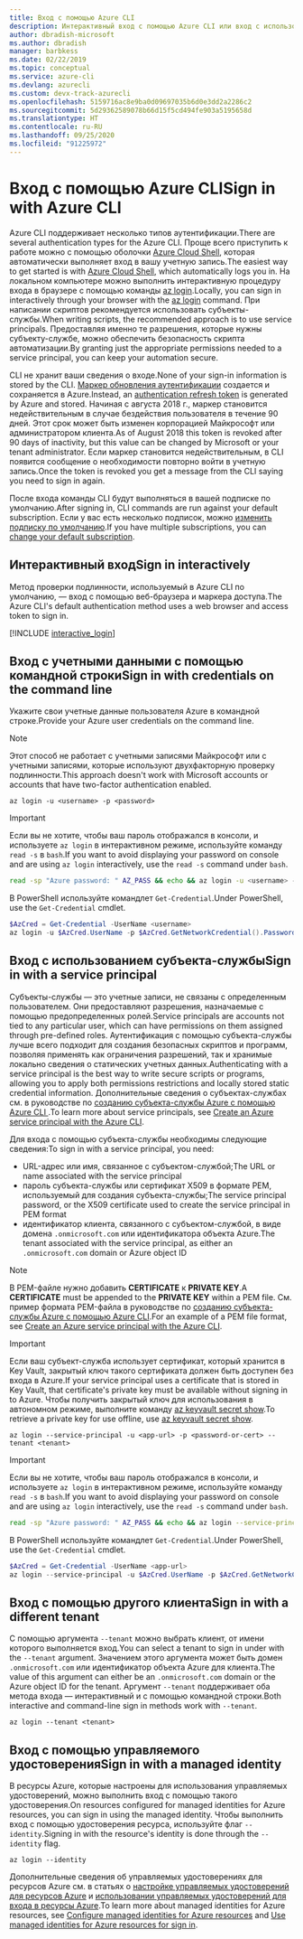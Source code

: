 ```yaml
---
title: Вход с помощью Azure CLI
description: Интерактивный вход с помощью Azure CLI или вход с использованием локальных учетных данных
author: dbradish-microsoft
ms.author: dbradish
manager: barbkess
ms.date: 02/22/2019
ms.topic: conceptual
ms.service: azure-cli
ms.devlang: azurecli
ms.custom: devx-track-azurecli
ms.openlocfilehash: 5159716ac8e9ba0d09697035b6d0e3dd2a2286c2
ms.sourcegitcommit: 5d29362589078b66d15f5cd494fe903a5195658d
ms.translationtype: HT
ms.contentlocale: ru-RU
ms.lasthandoff: 09/25/2020
ms.locfileid: "91225972"
---
```

# <a name="sign-in-with-azure-cli"></a><span data-ttu-id="72b2e-103">Вход с помощью Azure CLI</span><span class="sxs-lookup"><span data-stu-id="72b2e-103">Sign in with Azure CLI</span></span> 

<span data-ttu-id="72b2e-104">Azure CLI поддерживает несколько типов аутентификации.</span><span class="sxs-lookup"><span data-stu-id="72b2e-104">There are several authentication types for the Azure CLI.</span></span> <span data-ttu-id="72b2e-105">Проще всего приступить к работе можно с помощью оболочки [Azure Cloud Shell](/azure/cloud-shell/overview), которая автоматически выполняет вход в вашу учетную запись.</span><span class="sxs-lookup"><span data-stu-id="72b2e-105">The easiest way to get started is with [Azure Cloud Shell](/azure/cloud-shell/overview), which automatically logs you in.</span></span>
<span data-ttu-id="72b2e-106">На локальном компьютере можно выполнить интерактивную процедуру входа в браузере с помощью команды [az login](/cli/azure/reference-index#az-login).</span><span class="sxs-lookup"><span data-stu-id="72b2e-106">Locally, you can sign in interactively through your browser with the [az login](/cli/azure/reference-index#az-login) command.</span></span> <span data-ttu-id="72b2e-107">При написании скриптов рекомендуется использовать субъекты-службы.</span><span class="sxs-lookup"><span data-stu-id="72b2e-107">When writing scripts, the recommended approach is to use service principals.</span></span> <span data-ttu-id="72b2e-108">Предоставляя именно те разрешения, которые нужны субъекту-службе, можно обеспечить безопасность скрипта автоматизации.</span><span class="sxs-lookup"><span data-stu-id="72b2e-108">By granting just the appropriate permissions needed to a service principal, you can keep your automation secure.</span></span>

<span data-ttu-id="72b2e-109">CLI не хранит ваши сведения о входе.</span><span class="sxs-lookup"><span data-stu-id="72b2e-109">None of your sign-in information is stored by the CLI.</span></span> <span data-ttu-id="72b2e-110">[Маркер обновления аутентификации](/azure/active-directory/develop/v1-id-and-access-tokens#refresh-tokens) создается и сохраняется в Azure.</span><span class="sxs-lookup"><span data-stu-id="72b2e-110">Instead, an [authentication refresh token](/azure/active-directory/develop/v1-id-and-access-tokens#refresh-tokens) is generated by Azure and stored.</span></span> <span data-ttu-id="72b2e-111">Начиная с августа 2018 г., маркер становится недействительным в случае бездействия пользователя в течение 90 дней. Этот срок может быть изменен корпорацией Майкрософт или администратором клиента.</span><span class="sxs-lookup"><span data-stu-id="72b2e-111">As of August 2018 this token is revoked after 90 days of inactivity, but this value can be changed by Microsoft or your tenant administrator.</span></span> <span data-ttu-id="72b2e-112">Если маркер становится недействительным, в CLI появится сообщение о необходимости повторно войти в учетную запись.</span><span class="sxs-lookup"><span data-stu-id="72b2e-112">Once the token is revoked you get a message from the CLI saying you need to sign in again.</span></span>

<span data-ttu-id="72b2e-113">После входа команды CLI будут выполняться в вашей подписке по умолчанию.</span><span class="sxs-lookup"><span data-stu-id="72b2e-113">After signing in, CLI commands are run against your default subscription.</span></span> <span data-ttu-id="72b2e-114">Если у вас есть несколько подписок, можно [изменить подписку по умолчанию](manage-azure-subscriptions-azure-cli.md).</span><span class="sxs-lookup"><span data-stu-id="72b2e-114">If you have multiple subscriptions, you can [change your default subscription](manage-azure-subscriptions-azure-cli.md).</span></span>

## <a name="sign-in-interactively"></a><span data-ttu-id="72b2e-115">Интерактивный вход</span><span class="sxs-lookup"><span data-stu-id="72b2e-115">Sign in interactively</span></span>

<span data-ttu-id="72b2e-116">Метод проверки подлинности, используемый в Azure CLI по умолчанию, — вход с помощью веб-браузера и маркера доступа.</span><span class="sxs-lookup"><span data-stu-id="72b2e-116">The Azure CLI's default authentication method uses a web browser and access token to sign in.</span></span>

[!INCLUDE [interactive_login](includes/interactive-login.md)]

## <a name="sign-in-with-credentials-on-the-command-line"></a><span data-ttu-id="72b2e-117">Вход с учетными данными с помощью командной строки</span><span class="sxs-lookup"><span data-stu-id="72b2e-117">Sign in with credentials on the command line</span></span>

<span data-ttu-id="72b2e-118">Укажите свои учетные данные пользователя Azure в командной строке.</span><span class="sxs-lookup"><span data-stu-id="72b2e-118">Provide your Azure user credentials on the command line.</span></span>

> [!Note]
> <span data-ttu-id="72b2e-119">Этот способ не работает с учетными записями Майкрософт или с учетными записями, которые используют двухфакторную проверку подлинности.</span><span class="sxs-lookup"><span data-stu-id="72b2e-119">This approach doesn't work with Microsoft accounts or accounts that have two-factor authentication enabled.</span></span>

```azurecli-interactive
az login -u <username> -p <password>
```

> [!IMPORTANT]
> <span data-ttu-id="72b2e-120">Если вы не хотите, чтобы ваш пароль отображался в консоли, и используете `az login` в интерактивном режиме, используйте команду `read -s` в `bash`.</span><span class="sxs-lookup"><span data-stu-id="72b2e-120">If you want to avoid displaying your password on console and are using `az login` interactively, use the `read -s` command under `bash`.</span></span>
>
> ```bash
> read -sp "Azure password: " AZ_PASS && echo && az login -u <username> -p $AZ_PASS
> ```
>
> <span data-ttu-id="72b2e-121">В PowerShell используйте командлет `Get-Credential`.</span><span class="sxs-lookup"><span data-stu-id="72b2e-121">Under PowerShell, use the `Get-Credential` cmdlet.</span></span>
>
> ```powershell
> $AzCred = Get-Credential -UserName <username>
> az login -u $AzCred.UserName -p $AzCred.GetNetworkCredential().Password
> ```

## <a name="sign-in-with-a-service-principal"></a><span data-ttu-id="72b2e-122">Вход с использованием субъекта-службы</span><span class="sxs-lookup"><span data-stu-id="72b2e-122">Sign in with a service principal</span></span>

<span data-ttu-id="72b2e-123">Субъекты-службы — это учетные записи, не связаны с определенным пользователем. Они предоставляют разрешения, назначаемые с помощью предопределенных ролей.</span><span class="sxs-lookup"><span data-stu-id="72b2e-123">Service principals are accounts not tied to any particular user, which can have permissions on them assigned through pre-defined roles.</span></span> <span data-ttu-id="72b2e-124">Аутентификация с помощью субъекта-службы лучше всего подходит для создания безопасных скриптов и программ, позволяя применять как ограничения разрешений, так и хранимые локально сведения о статических учетных данных.</span><span class="sxs-lookup"><span data-stu-id="72b2e-124">Authenticating with a service principal is the best way to write secure scripts or programs, allowing you to apply both permissions restrictions and locally stored static credential information.</span></span> <span data-ttu-id="72b2e-125">Дополнительные сведения о субъектах-службах см. в руководстве по [созданию субъекта-службы Azure с помощью Azure CLI ](./create-an-azure-service-principal-azure-cli.md#sign-in-using-a-service-principal).</span><span class="sxs-lookup"><span data-stu-id="72b2e-125">To learn more about service principals, see [Create an Azure service principal with the Azure CLI](./create-an-azure-service-principal-azure-cli.md#sign-in-using-a-service-principal).</span></span>

<span data-ttu-id="72b2e-126">Для входа с помощью субъекта-службы необходимы следующие сведения:</span><span class="sxs-lookup"><span data-stu-id="72b2e-126">To sign in with a service principal, you need:</span></span>

* <span data-ttu-id="72b2e-127">URL-адрес или имя, связанное с субъектом-службой;</span><span class="sxs-lookup"><span data-stu-id="72b2e-127">The URL or name associated with the service principal</span></span>
* <span data-ttu-id="72b2e-128">пароль субъекта-службы или сертификат X509 в формате PEM, используемый для создания субъекта-службы;</span><span class="sxs-lookup"><span data-stu-id="72b2e-128">The service principal password, or the X509 certificate used to create the service principal in PEM format</span></span>
* <span data-ttu-id="72b2e-129">идентификатор клиента, связанного с субъектом-службой, в виде домена `.onmicrosoft.com` или идентификатора объекта Azure.</span><span class="sxs-lookup"><span data-stu-id="72b2e-129">The tenant associated with the service principal, as either an `.onmicrosoft.com` domain or Azure object ID</span></span>

> [!NOTE]
> <span data-ttu-id="72b2e-130">В PEM-файле нужно добавить **CERTIFICATE** к **PRIVATE KEY**.</span><span class="sxs-lookup"><span data-stu-id="72b2e-130">A **CERTIFICATE** must be appended to the **PRIVATE KEY** within a PEM file.</span></span>  <span data-ttu-id="72b2e-131">См. пример формата PEM-файла в руководстве по [созданию субъекта-службы Azure с помощью Azure CLI](./create-an-azure-service-principal-azure-cli.md#sign-in-using-a-service-principal).</span><span class="sxs-lookup"><span data-stu-id="72b2e-131">For an example of a PEM file format, see [Create an Azure service principal with the Azure CLI](./create-an-azure-service-principal-azure-cli.md#sign-in-using-a-service-principal).</span></span> 
>

> [!IMPORTANT]
>
> <span data-ttu-id="72b2e-132">Если ваш субъект-служба использует сертификат, который хранится в Key Vault, закрытый ключ такого сертификата должен быть доступен без входа в Azure.</span><span class="sxs-lookup"><span data-stu-id="72b2e-132">If your service principal uses a certificate that is stored in Key Vault, that certificate's private key must be available without signing in to Azure.</span></span> <span data-ttu-id="72b2e-133">Чтобы получить закрытый ключ для использования в автономном режиме, выполните команду [az keyvault secret show](/cli/azure/keyvault/secret).</span><span class="sxs-lookup"><span data-stu-id="72b2e-133">To retrieve a private key for use offline, use [az keyvault secret show](/cli/azure/keyvault/secret).</span></span>

```azurecli-interactive
az login --service-principal -u <app-url> -p <password-or-cert> --tenant <tenant>
```

> [!IMPORTANT]
> <span data-ttu-id="72b2e-134">Если вы не хотите, чтобы ваш пароль отображался в консоли, и используете `az login` в интерактивном режиме, используйте команду `read -s` в `bash`.</span><span class="sxs-lookup"><span data-stu-id="72b2e-134">If you want to avoid displaying your password on console and are using `az login` interactively, use the `read -s` command under `bash`.</span></span>
>
> ```bash
> read -sp "Azure password: " AZ_PASS && echo && az login --service-principal -u <app-url> -p $AZ_PASS --tenant <tenant>
> ```
>
> <span data-ttu-id="72b2e-135">В PowerShell используйте командлет `Get-Credential`.</span><span class="sxs-lookup"><span data-stu-id="72b2e-135">Under PowerShell, use the `Get-Credential` cmdlet.</span></span>
>
> ```powershell
> $AzCred = Get-Credential -UserName <app-url>
> az login --service-principal -u $AzCred.UserName -p $AzCred.GetNetworkCredential().Password --tenant <tenant>
> ```

## <a name="sign-in-with-a-different-tenant"></a><span data-ttu-id="72b2e-136">Вход с помощью другого клиента</span><span class="sxs-lookup"><span data-stu-id="72b2e-136">Sign in with a different tenant</span></span>

<span data-ttu-id="72b2e-137">С помощью аргумента `--tenant` можно выбрать клиент, от имени которого выполняется вход.</span><span class="sxs-lookup"><span data-stu-id="72b2e-137">You can select a tenant to sign in under with the `--tenant` argument.</span></span> <span data-ttu-id="72b2e-138">Значением этого аргумента может быть домен `.onmicrosoft.com` или идентификатор объекта Azure для клиента.</span><span class="sxs-lookup"><span data-stu-id="72b2e-138">The value of this argument can either be an `.onmicrosoft.com` domain or the Azure object ID for the tenant.</span></span> <span data-ttu-id="72b2e-139">Аргумент `--tenant` поддерживает оба метода входа — интерактивный и с помощью командной строки.</span><span class="sxs-lookup"><span data-stu-id="72b2e-139">Both interactive and command-line sign in methods work with `--tenant`.</span></span>

```azurecli-interactive
az login --tenant <tenant>
```

## <a name="sign-in-with-a-managed-identity"></a><span data-ttu-id="72b2e-140">Вход с помощью управляемого удостоверения</span><span class="sxs-lookup"><span data-stu-id="72b2e-140">Sign in with a managed identity</span></span>

<span data-ttu-id="72b2e-141">В ресурсы Azure, которые настроены для использования управляемых удостоверений, можно выполнить вход с помощью такого удостоверения.</span><span class="sxs-lookup"><span data-stu-id="72b2e-141">On resources configured for managed identities for Azure resources, you can sign in using the managed identity.</span></span> <span data-ttu-id="72b2e-142">Чтобы выполнить вход с помощью удостоверения ресурса, используйте флаг `--identity`.</span><span class="sxs-lookup"><span data-stu-id="72b2e-142">Signing in with the resource's identity is done through the `--identity` flag.</span></span>

```azurecli-interactive
az login --identity
```

<span data-ttu-id="72b2e-143">Дополнительные сведения об управляемых удостоверениях для ресурсов Azure см. в статьях о [настройке управляемых удостоверений для ресурсов Azure](/azure/active-directory/managed-identities-azure-resources/qs-configure-cli-windows-vm) и [использовании управляемых удостоверений для входа в ресурсы Azure](/azure/active-directory/managed-identities-azure-resources/how-to-use-vm-sign-in).</span><span class="sxs-lookup"><span data-stu-id="72b2e-143">To learn more about managed identities for Azure resources, see [Configure managed identities for Azure resources](/azure/active-directory/managed-identities-azure-resources/qs-configure-cli-windows-vm) and [Use managed identities for Azure resources for sign in](/azure/active-directory/managed-identities-azure-resources/how-to-use-vm-sign-in).</span></span>